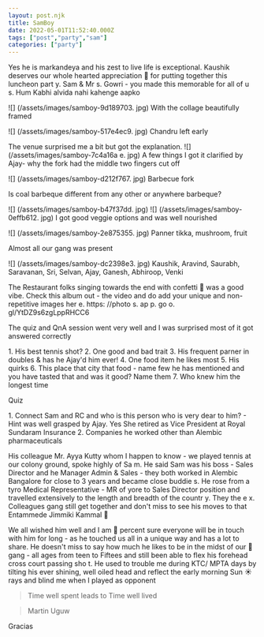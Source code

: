 ```yaml
---
layout: post.njk
title: SamBoy
date: 2022-05-01T11:52:40.000Z
tags: ["post","party","sam"]
categories: ["party"]
---
```


Yes he is markandeya and his zest to live life is exceptional. Kaushik deserves our whole hearted appreciation 👏 for putting together this luncheon part
y. Sam & Mr
s. Gowri - you made this memorable for all of u
s. Hum Kabhi alvida nahi kahenge aapko

![] (/assets/images/samboy-9d189703. jpg) With the collage beautifully framed

![] (/assets/images/samboy-517e4ec9. jpg) Chandru left early

The venue surprised me a bit but got the explanation. ![] (/assets/images/samboy-7c4a16a
e. jpg) A few things I got it clarified by Ajay- why the fork had the middle two fingers cut off

![] (/assets/images/samboy-d212f767. jpg) Barbecue fork

Is coal barbeque different from any other or anywhere barbeque?

![] (/assets/images/samboy-b47f37dd. jpg) ![] (/assets/images/samboy-0effb612. jpg) I got good veggie options and was well nourished

![] (/assets/images/samboy-2e875355. jpg) Panner tikka, mushroom, fruit

Almost all our gang was present

![] (/assets/images/samboy-dc2398e3. jpg) Kaushik, Aravind, Saurabh, Saravanan, Sri, Selvan, Ajay, Ganesh, Abhiroop, Venki

The Restaurant folks singing towards the end with confetti 🎊 was a good vibe. Check this album out - the video and do add your unique and non- repetitive images her
e. https: //photo
s. ap
p. go
o. gl/YtDZ9s6zgLppRHCC6

The quiz and QnA session went very well and I was surprised most of it got answered correctly

1\. His best tennis shot?
2\. One good and bad trait
3\. His frequent parner in doubles & has he Ajay'd him ever!
4\. One food item he likes most
5\. His quirks
6\. This place that city that food - name few he has mentioned and you have tasted that and was it good? Name them
7\. Who knew him the longest time

Quiz

1\. Connect Sam and RC and who is this person who is very dear to him? - Hint was well grasped by Ajay. Yes She retired as Vice President at Royal Sundaram Insurance
2\. Companies he worked other than Alembic pharmaceuticals

His colleague Mr. Ayya Kutty whom I happen to know - we played tennis at our colony ground, spoke highly of Sa
m. He said Sam was his boss - Sales Director and he Manager Admin & Sales - they both worked in Alembic Bangalore for close to 3 years and became close buddie
s. He rose from a tyro Medical Representative - MR of yore to Sales Director position and travelled extensively to the length and breadth of the countr
y. They the e
x. Colleagues gang still get together and don't miss to see his moves to that Entammede Jimmiki Kammal 🕺

We all wished him well and I am 💯 percent sure everyone will be in touch with him for long - as he touched us all in a unique way and has a lot to share. He doesn't miss to say how much he likes to be in the midst of our 🎾 gang - all ages from teen to Fiftees and still been able to flex his forehead cross court passing sho
t. He used to trouble me during KTC/ MPTA days by tilting his ever shining, well oiled head and reflect the early morning Sun ☀️ rays and blind me when I played as opponent

> Time well spent leads to Time well lived

>

> Martin Uguw

Gracias
